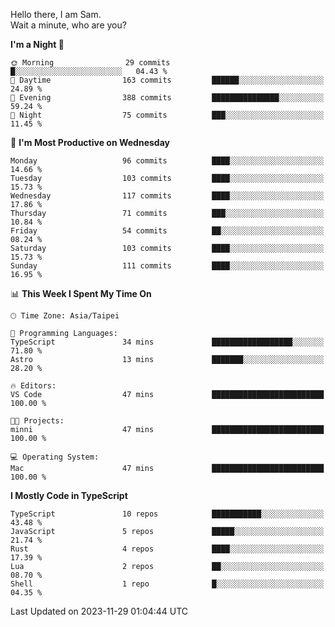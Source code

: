 Hello there, I am Sam.  
Wait a minute, who are you?
  
<!--START_SECTION:waka-->
**I'm a Night 🦉** 

```text
🌞 Morning                29 commits          █░░░░░░░░░░░░░░░░░░░░░░░░   04.43 % 
🌆 Daytime                163 commits         ██████░░░░░░░░░░░░░░░░░░░   24.89 % 
🌃 Evening                388 commits         ███████████████░░░░░░░░░░   59.24 % 
🌙 Night                  75 commits          ███░░░░░░░░░░░░░░░░░░░░░░   11.45 % 
```
📅 **I'm Most Productive on Wednesday** 

```text
Monday                   96 commits          ████░░░░░░░░░░░░░░░░░░░░░   14.66 % 
Tuesday                  103 commits         ████░░░░░░░░░░░░░░░░░░░░░   15.73 % 
Wednesday                117 commits         ████░░░░░░░░░░░░░░░░░░░░░   17.86 % 
Thursday                 71 commits          ███░░░░░░░░░░░░░░░░░░░░░░   10.84 % 
Friday                   54 commits          ██░░░░░░░░░░░░░░░░░░░░░░░   08.24 % 
Saturday                 103 commits         ████░░░░░░░░░░░░░░░░░░░░░   15.73 % 
Sunday                   111 commits         ████░░░░░░░░░░░░░░░░░░░░░   16.95 % 
```


📊 **This Week I Spent My Time On** 

```text
🕑︎ Time Zone: Asia/Taipei

💬 Programming Languages: 
TypeScript               34 mins             ██████████████████░░░░░░░   71.80 % 
Astro                    13 mins             ███████░░░░░░░░░░░░░░░░░░   28.20 % 

🔥 Editors: 
VS Code                  47 mins             █████████████████████████   100.00 % 

🐱‍💻 Projects: 
minni                    47 mins             █████████████████████████   100.00 % 

💻 Operating System: 
Mac                      47 mins             █████████████████████████   100.00 % 
```

**I Mostly Code in TypeScript** 

```text
TypeScript               10 repos            ███████████░░░░░░░░░░░░░░   43.48 % 
JavaScript               5 repos             █████░░░░░░░░░░░░░░░░░░░░   21.74 % 
Rust                     4 repos             ████░░░░░░░░░░░░░░░░░░░░░   17.39 % 
Lua                      2 repos             ██░░░░░░░░░░░░░░░░░░░░░░░   08.70 % 
Shell                    1 repo              █░░░░░░░░░░░░░░░░░░░░░░░░   04.35 % 
```




 Last Updated on 2023-11-29 01:04:44 UTC
<!--END_SECTION:waka-->
